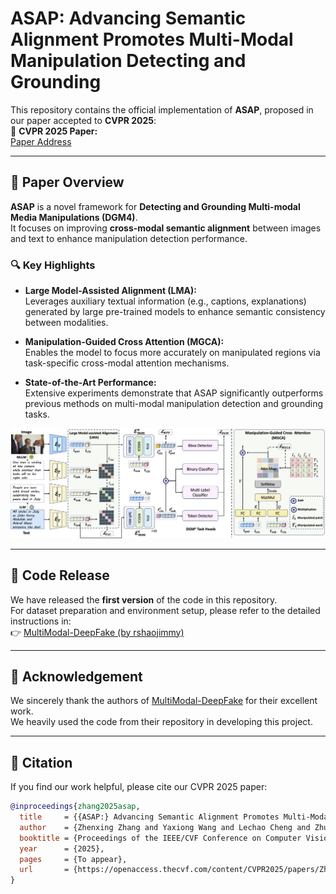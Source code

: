 # ASAP: Advancing Semantic Alignment Promotes Multi-Modal Manipulation Detecting and Grounding

This repository contains the official implementation of **ASAP**, proposed in our paper accepted to **CVPR 2025**:  
📄 **CVPR 2025 Paper:**  
[Paper Address](https://openaccess.thecvf.com/content/CVPR2025/papers/Zhang_ASAP_Advancing_Semantic_Alignment_Promotes_Multi-Modal_Manipulation_Detecting_and_Grounding_CVPR_2025_paper.pdf)

---

## 📖 Paper Overview

**ASAP** is a novel framework for **Detecting and Grounding Multi-modal Media Manipulations (DGM4)**.  
It focuses on improving **cross-modal semantic alignment** between images and text to enhance manipulation detection performance.

### 🔍 Key Highlights

- **Large Model-Assisted Alignment (LMA):**  
  Leverages auxiliary textual information (e.g., captions, explanations) generated by large pre-trained models to enhance semantic consistency between modalities.

- **Manipulation-Guided Cross Attention (MGCA):**  
  Enables the model to focus more accurately on manipulated regions via task-specific cross-modal attention mechanisms.

- **State-of-the-Art Performance:**  
  Extensive experiments demonstrate that ASAP significantly outperforms previous methods on multi-modal manipulation detection and grounding tasks.

<p align="center">
  <img src="./examples/framework.png" alt="ASAP Framework Overview" width="700"/>
</p>

---

## 🚀 Code Release

We have released the **first version** of the code in this repository.  
For dataset preparation and environment setup, please refer to the detailed instructions in:  
👉 [MultiModal-DeepFake (by rshaojimmy)](https://github.com/rshaojimmy/MultiModal-DeepFake)

---

## 📂 Acknowledgement

We sincerely thank the authors of [MultiModal-DeepFake](https://github.com/rshaojimmy/MultiModal-DeepFake) for their excellent work.  
We heavily used the code from their repository in developing this project.

---

## 📄 Citation  

If you find our work helpful, please cite our CVPR 2025 paper:

```bibtex
@inproceedings{zhang2025asap,
  title     = {{ASAP:} Advancing Semantic Alignment Promotes Multi-Modal Manipulation Detecting and Grounding},
  author    = {Zhenxing Zhang and Yaxiong Wang and Lechao Cheng and Zhun Zhong and Dan Guo and Meng Wang},
  booktitle = {Proceedings of the IEEE/CVF Conference on Computer Vision and Pattern Recognition (CVPR)},
  year      = {2025},
  pages     = {To appear},
  url       = {https://openaccess.thecvf.com/content/CVPR2025/papers/Zhang_ASAP_Advancing_Semantic_Alignment_Promotes_Multi-Modal_Manipulation_Detecting_and_Grounding_CVPR_2025_paper.pdf}
}
